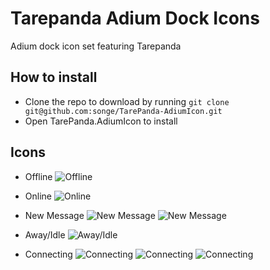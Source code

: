 # Tarepanda Adium Dock Icons
Adium dock icon set featuring Tarepanda

## How to install
- Clone the repo to download by running `git clone git@github.com:songe/TarePanda-AdiumIcon.git`
- Open TarePanda.AdiumIcon to install

## Icons
- Offline
![Offline](https://raw.github.com/songe/TarePanda-AdiumIcon/master/TarePanda.AdiumIcon/Base.png)

- Online
![Online](https://raw.github.com/songe/TarePanda-AdiumIcon/master/TarePanda.AdiumIcon/Online.png)

- New Message
![New Message](https://raw.github.com/songe/TarePanda-AdiumIcon/master/TarePanda.AdiumIcon/Alert1.png)
![New Message](https://raw.github.com/songe/TarePanda-AdiumIcon/master/TarePanda.AdiumIcon/Alert2.png)

- Away/Idle
![Away/Idle](https://raw.github.com/songe/TarePanda-AdiumIcon/master/TarePanda.AdiumIcon/Away.png)

- Connecting
![Connecting](https://raw.github.com/songe/TarePanda-AdiumIcon/master/TarePanda.AdiumIcon/Connecting1.png)
![Connecting](https://raw.github.com/songe/TarePanda-AdiumIcon/master/TarePanda.AdiumIcon/Connecting2.png)
![Connecting](https://raw.github.com/songe/TarePanda-AdiumIcon/master/TarePanda.AdiumIcon/Connecting3.png)
